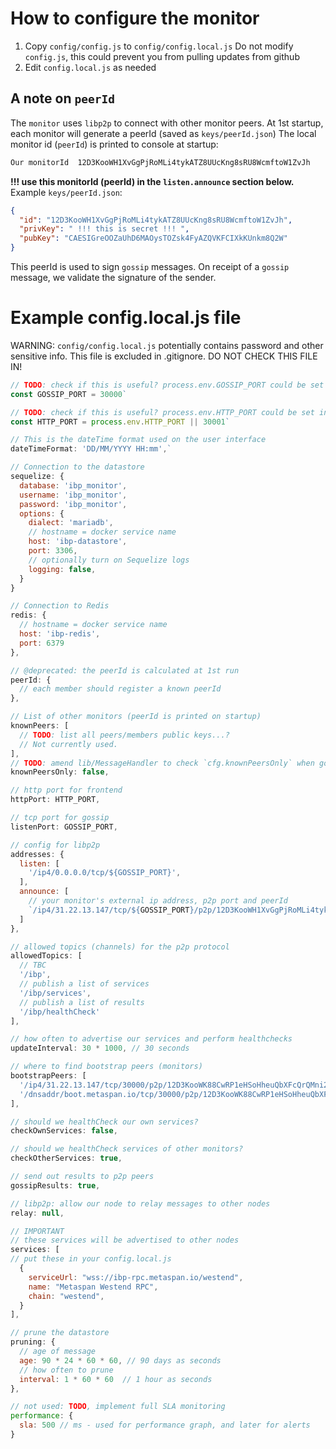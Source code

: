 # How to configure the monitor

1. Copy `config/config.js` to `config/config.local.js`
   Do not modify `config.js`, this could prevent you from pulling updates from github
2. Edit `config.local.js` as needed

## A note on `peerId`

The `monitor` uses `libp2p` to connect with other monitor peers. At 1st startup, each monitor will generate a peerId (saved as `keys/peerId.json`) The local monitor id (`peerId`) is printed to console at startup:

```bash
Our monitorId  12D3KooWH1XvGgPjRoMLi4tykATZ8UUcKng8sRU8WcmftoW1ZvJh
```

**!!! use this monitorId (peerId) in the `listen.announce` section below.**
Example `keys/peerId.json`:

```json
{
  "id": "12D3KooWH1XvGgPjRoMLi4tykATZ8UUcKng8sRU8WcmftoW1ZvJh",
  "privKey": " !!! this is secret !!! ",
  "pubKey": "CAESIGreOOZaUhD6MAOysTOZsk4FyAZQVKFCIXkKUnkm8Q2W"
}
```

This peerId is used to sign `gossip` messages. On receipt of a `gossip` message, we validate the signature of the sender.

# Example config.local.js file

WARNING: `config/config.local.js` potentially contains password and other sensitive info. This file is excluded in .gitignore. DO NOT CHECK THIS FILE IN!

```js
// TODO: check if this is useful? process.env.GOSSIP_PORT could be set in the Dockerfile?
const GOSSIP_PORT = 30000`
```

```js
// TODO: check if this is useful? process.env.HTTP_PORT could be set in the Dockerfile?
const HTTP_PORT = process.env.HTTP_PORT || 30001`
```

```js
// This is the dateTime format used on the user interface
dateTimeFormat: 'DD/MM/YYYY HH:mm',`
```

```js
// Connection to the datastore
sequelize: {
  database: 'ibp_monitor',
  username: 'ibp_monitor',
  password: 'ibp_monitor',
  options: {
    dialect: 'mariadb',
    // hostname = docker service name
    host: 'ibp-datastore',
    port: 3306,
    // optionally turn on Sequelize logs 
    logging: false,
  }
}
```

```js
// Connection to Redis
redis: {
  // hostname = docker service name
  host: 'ibp-redis',
  port: 6379
},
```

```js
// @deprecated: the peerId is calculated at 1st run
peerId: {
  // each member should register a known peerId
},
```

```js
// List of other monitors (peerId is printed on startup)
knownPeers: [
  // TODO: list all peers/members public keys...?
  // Not currently used.
],
// TODO: amend lib/MessageHandler to check `cfg.knownPeersOnly` when gossip messages.
knownPeersOnly: false,
```

```js
// http port for frontend
httpPort: HTTP_PORT,
```

```js
// tcp port for gossip
listenPort: GOSSIP_PORT,
```

```js
// config for libp2p
addresses: {
  listen: [
    '/ip4/0.0.0.0/tcp/${GOSSIP_PORT}',
  ],
  announce: [
    // your monitor's external ip address, p2p port and peerId
    `/ip4/31.22.13.147/tcp/${GOSSIP_PORT}/p2p/12D3KooWH1XvGgPjRoMLi4tykATZ8UUcKng8sRU8WcmftoW1ZvJh`,
  ]
},
```

```js
// allowed topics (channels) for the p2p protocol
allowedTopics: [
  // TBC
  '/ibp',
  // publish a list of services
  '/ibp/services',
  // publish a list of results
  '/ibp/healthCheck'
],
```

```js
// how often to advertise our services and perform healthchecks
updateInterval: 30 * 1000, // 30 seconds
```

```js
// where to find bootstrap peers (monitors)
bootstrapPeers: [
  '/ip4/31.22.13.147/tcp/30000/p2p/12D3KooWK88CwRP1eHSoHheuQbXFcQrQMni2cgVDmB8bu9NtaqVu',
  '/dnsaddr/boot.metaspan.io/tcp/30000/p2p/12D3KooWK88CwRP1eHSoHheuQbXFcQrQMni2cgVDmB8bu9NtaqVu',
],
```

```js
// should we healthCheck our own services?
checkOwnServices: false,
```

```js
// should we healthCheck services of other monitors?
checkOtherServices: true,
```

```js
// send out results to p2p peers
gossipResults: true,
```

```js
// libp2p: allow our node to relay messages to other nodes
relay: null,
```

```js
// IMPORTANT
// these services will be advertised to other nodes
services: [
// put these in your config.local.js
  {
    serviceUrl: "wss://ibp-rpc.metaspan.io/westend",
    name: "Metaspan Westend RPC",
    chain: "westend",
  }
],
```

```js
// prune the datastore
pruning: {
  // age of message
  age: 90 * 24 * 60 * 60, // 90 days as seconds
  // how often to prune
  interval: 1 * 60 * 60  // 1 hour as seconds
},
```

```js
// not used: TODO, implement full SLA monitoring
performance: {
  sla: 500 // ms - used for performance graph, and later for alerts
}
```
